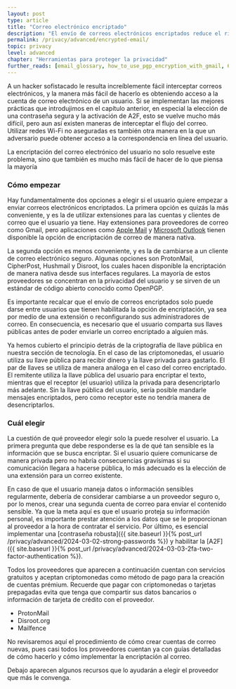 ```yaml
---
layout: post
type: article
title: "Correo electrónico encriptado"
description: "El envío de correos electrónicos encriptados reduce el riesgo de que alguien entre a su correo y es más fácil de configurar de lo que la mayoría cree."
permalink: /privacy/advanced/encrypted-email/
topic: privacy
level: advanced
chapter: "Herramientas para proteger la privacidad"
further_reads: [email_glossary, how_to_use_pgp_encryption_with_gmail, 6_best_encrypted_email_software_to_protect_your_data]
---
```


A un hacker sofistacado le resulta increíblemente fácil interceptar correos electrónicos, y la manera más fácil de hacerlo es obteniendo acceso a la cuenta de correo electrónico de un usuario. Si se implementan las mejores prácticas que introdujimos en el capítulo anterior, en especial la elección de una contraseña segura y la activación de A2F, esto se vuelve mucho más difícil, pero aun así existen maneras de interceptar el flujo del correo. Utilizar redes Wi-Fi no aseguradas es también otra manera en la que un adversario puede obtener acceso a la correspondencia en línea del usuario.

La encriptación del correo electrónico del usuario no solo resuelve este problema, sino que también es mucho más fácil de hacer de lo que piensa la mayoría

### Cómo empezar

Hay fundamentalmente dos opciones a elegir si el usuario quiere empezar a enviar correos electrónicos encriptados. La primera opción es quizás la más conveniente, y es la de utilizar extensiones para las cuentas y clientes de correo que el usuario ya tiene. Hay extensiones para proveedores de correo como Gmail, pero aplicaciones como [Apple Mail](https://support.apple.com/guide/mail/sign-or-encrypt-emails-mlhlp1180/mac) y [Microsoft Outlook](https://support.office.com/en-us/article/encrypt-email-messages-373339cb-bf1a-4509-b296-802a39d801dc) tienen disponible la opción de encriptación de correo de manera nativa.

La segunda opción es menos conveniente, y es la de cambiarse a un cliente de correo electrónico seguro. Algunas opciones son ProtonMail, CipherPost, Hushmail y Disroot, los cuales hacen disponible la encriptación de manera nativa desde sus interfaces regulares. La mayoría de estos proveedores se concentran en la privacidad del usuario y se sirven de un estándar de código abierto conocido como OpenPGP.

Es importante recalcar que el envío de correos encriptados solo puede darse entre usuarios que tienen habilitada la opción de encriptación, ya sea por medio de una extensión o reconfigurando sus administradores de correo. En consecuencia, es necesario que el usuario comparta sus llaves públicas antes de poder enviarle un correo encriptado a alguien más.

Ya hemos cubierto el principio detrás de la criptografía de llave pública en nuestra sección de tecnología. En el caso de las criptomonedas, el usuario utiliza su llave pública para recibir dinero y la llave privada para gastarlo. El par de llaves se utiliza de manera análoga en el caso del correo encriptado. El remitente utiliza la llave pública del usuario para encriptar el texto, mientras que el receptor (el usuario) utiliza la privada para desencriptarlo más adelante. Sin la llave pública del usuario, sería posible mandarle mensajes encriptados, pero como receptor este no tendría manera de desencriptarlos.

### Cuál elegir

La cuestión de qué proveedor elegir solo la puede resolver el usuario. La primera pregunta que debe responderse es la de qué tan sensible es la información que se busca encriptar. Si el usuario quiere comunicarse de manera privada pero no habría consecuencias gravísimas si su comunicación llegara a hacerse pública, lo más adecuado es la elección de una extensión para un correo existente.

En caso de que el usuario maneja datos o información sensibles regularmente, debería de considerar cambiarse a un proveedor seguro o, por lo menos, crear una segunda cuenta de correo para enviar el contenido sensible. Ya que la meta aquí es que el usuario proteja su información personal, es importante prestar atención a los datos que se le proporcionan al proveedor a la hora de contratar el servicio. Por último, es esencial implementar una [contraseña robusta]({{ site.baseurl }}{% post_url /privacy/advanced/2024-03-02-strong-passwords %}) y habilitar la [A2F]({{ site.baseurl }}{% post_url /privacy/advanced/2024-03-03-2fa-two-factor-authentication %}).

Todos los proveedores que aparecen a continuación cuentan con servicios gratuitos y aceptan criptomonedas como método de pago para la creación de cuentas prémium. Recuerde que pagar con criptomonedas o tarjetas prepagadas evita que tenga que compartir sus datos bancarios o información de tarjeta de crédito con el proveedor.

 - ProtonMail
 - Disroot.org
 - Mailfence

No revisaremos aquí el procedimiento de cómo crear cuentas de correo nuevas, pues casi todos los proveedores cuentan ya con guías detalladas de cómo hacerlo y cómo implementar la encriptación al correo.

Debajo aparecen algunos recursos que lo ayudarán a elegir el proveedor que más le convenga.